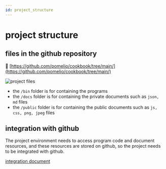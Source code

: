 ```yaml
---
id: project_structure
---
```

# project structure

## files in the github repository
📄 [https://github.com/pomelio/cookbook/tree/main/](https://github.com/pomelio/cookbook/tree/main/)

![project files](/cookbook/public/images/cookbook_files.png)

- the `/bin` folder is for containing the programs
- the `/docs` folder is for containing the private documents such as `json, md` files
- the `/public` folder is for containing the public documents such as `js, css, png, jpeg` files


## integration with github
The project environment needs to access program code and document resources, and these resources are stored on github, so the project needs to be integrated with github.


[integration document](https://cookbook.chatsarah.com/docs/github_integration.md)
